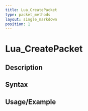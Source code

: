 ```yaml
---
title: Lua_CreatePacket
type: packet_methods
layout: single_markdown
position: 1
---
```


# Lua_CreatePacket

## Description

## Syntax

## Usage/Example


